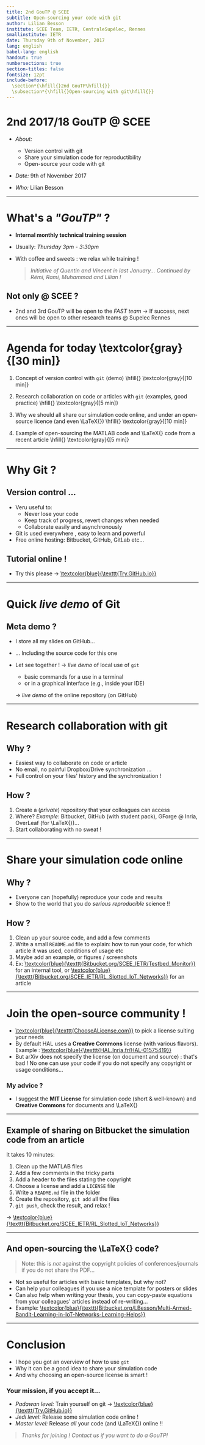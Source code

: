 ```yaml
---
title: 2nd GouTP @ SCEE
subtitle: Open-sourcing your code with git
author: Lilian Besson
institute: SCEE Team, IETR, CentraleSupélec, Rennes
smallinstitute: IETR
date: Thursday 9th of November, 2017
lang: english
babel-lang: english
handout: true
numbersections: true
section-titles: false
fontsize: 12pt
include-before:
  \section*{\hfill{}2nd GouTP\hfill{}}
  \subsection*{\hfill{}Open-sourcing with git\hfill{}}
---
```


# 2nd 2017/18 GouTP @ SCEE

- *About:*
    + Version control with git
    + Share your simulation code for reproductibility
    + Open-source your code with git

- *Date:* 9th of November 2017

- *Who:* Lilian Besson

---

# What's a *"GouTP"* ?

- **Internal monthly technical training session**
- Usually: *Thursday 3pm - 3:30pm*
- With coffee and sweets : we relax while training !

  > *Initiative of Quentin and Vincent in last January...*
  > *Continued by Rémi, Rami, Muhammad and Lilian !*

## Not only @ SCEE ?
- 2nd and 3rd GouTP will be open to the *FAST team*
  $\rightarrow$ If success, next ones will be open to other research teams @ Supelec Rennes

---

# Agenda for today \textcolor{gray}{[30 min]}

1. Concept of version control with `git` (demo) \hfill{} \textcolor{gray}{[10 min]}

2. Research collaboration on code or articles with `git`
   (examples, good practice) \hfill{} \textcolor{gray}{[5 min]}

3. Why we should all share our simulation code online, and under an open-source licence (and even \LaTeX{}) \hfill{} \textcolor{gray}{[10 min]}

4. Example of open-sourcing the MATLAB code and \LaTeX{} code from a recent article \hfill{} \textcolor{gray}{[5 min]}

---

# Why Git ?

## Version control ...
- Veru useful to:
   + Never lose your code
   + Keep track of progress, revert changes when needed
   + Collaborate easily and asynchronously
- Git is used everywhere , easy to learn and powerful
- Free online hosting: Bitbucket, GitHub, GitLab etc...

## Tutorial online !
- Try this please $\rightarrow$ [\textcolor{blue}{\texttt{Try.GitHub.io}}](https://Try.GitHub.io)

---

# Quick *live demo* of Git

## Meta demo ?
- I store all my slides on GitHub...
- ... Including the source code for this one
- Let see together !
  $\rightarrow$ *live demo* of local use of `git`
   + basic commands for a use in a terminal
   + or in a graphical interface (e.g., inside your IDE)

  $\rightarrow$ *live demo* of the online repository (on GitHub)

---

# Research collaboration with git

## Why ?
- Easiest way to collaborate on code or article
- No email, no painful Dropbox/Drive synchronization ...
- Full control on your files' history and the synchronization !

## How ?
1. Create a (*private*) repository that your colleagues can access
2. Where? *Example*: Bitbucket, GitHub (with student pack), GForge @ Inria, OverLeaf (for \LaTeX{})...
3. Start collaborating with no sweat !

---

# Share your simulation code online

## Why ?
- Everyone can (hopefully) reproduce your code and results
- Show to the world that you do *serious reproducible* science !!

## How ?
1. Clean up your source code, and add a few comments
2. Write a small `README.md` file to explain: how to run your code, for which article it was used, conditions of usage etc
3. Maybe add an example, or figures / screenshots
4. Ex: [\textcolor{blue}{\texttt{Bitbucket.org/SCEE\_IETR/Testbed\_Monitor}}](https://Bitbucket.org/SCEE_IETR/Testbed_Monitor) for an internal tool, or [\textcolor{blue}{\texttt{Bitbucket.org/SCEE\_IETR/RL\_Slotted\_IoT\_Networks}}](https://Bitbucket.org/SCEE_IETR/RL_Slotted_IoT_Networks) for an article

---

# Join the open-source community !

- [\textcolor{blue}{\texttt{ChooseALicense.com}}](https://ChooseALicense.com) to pick a license suiting your needs
- By default HAL uses a **Creative Commons** license (with various flavors). Example : [\textcolor{blue}{\texttt{HAL.Inria.fr/HAL-01575419}}](https://HAL.Inria.fr/HAL-01575419)
- But arXiv does not specify the license (on document and source) : that's bad ! No one can use your code if you do not specify any copyright or usage conditions...

### My advice ?
- I suggest the **MIT License** for simulation code (short & well-known) and **Creative Commons** for documents and \LaTeX{}

---

## Example of sharing on Bitbucket the simulation code from an article

It takes 10 minutes:

1. Clean up the MATLAB files
2. Add a few comments in the tricky parts
3. Add a header to the files stating the copyright
4. Choose a license and add a `LICENSE` file
5. Write a `README.md` file in the folder
6. Create the repository, `git add` all the files
7. `git push`, check the result, and relax !

$\rightarrow$ [\textcolor{blue}{\texttt{Bitbucket.org/SCEE\_IETR/RL\_Slotted\_IoT\_Networks}}](https://Bitbucket.org/SCEE_IETR/RL_Slotted_IoT_Networks)

---

## And open-sourcing the \LaTeX{} code?

> Note: this is *not* against the copyright policies of conferences/journals if you do not share the PDF...

- Not so useful for articles with basic templates, but why not?
- Can help your colleagues if you use a nice template for posters or slides
- Can also help when writing your thesis, you can copy-paste equations from your colleagues' articles instead of re-writing...
- Example: [\textcolor{blue}{\texttt{Bitbucket.org/LBesson/Multi-Armed-Bandit-Learning-in-IoT-Networks-Learning-Helps}}](https://Bitbucket.org/LBesson/Multi-Armed-Bandit-Learning-in-IoT-Networks-Learning-Helps)

---

# Conclusion
- I hope you got an overview of how to use `git`
- Why it can be a good idea to share your simulation code
- And why choosing an open-source license is smart !

### Your mission, if you accept it...
- *Padawan level:* Train yourself on git $\rightarrow$ [\textcolor{blue}{\texttt{Try.GitHub.io}}](https://Try.GitHub.io)
- *Jedi level:* Release some simulation code online !
- *Master level:* Release *all* your code (and \LaTeX{}) online !!

> *Thanks for joining !* *Contact us if you want to do a GouTP!*